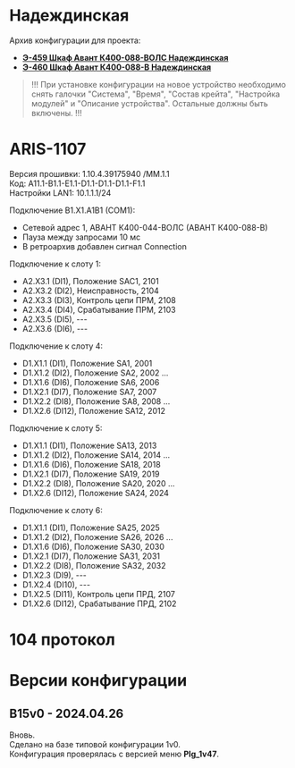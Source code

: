 ﻿Надеждинская
============

Архив конфигурации для проекта:
- **[Э-459 Шкаф Авант К400-088-ВОЛС Надеждинская](Э-459_Шкаф_Авант_К400-088-ВОЛС_Надеждинская.pdf)**
- **[Э-460 Шкаф Авант К400-088-В Надеждинская](Э-460_Шкаф_Авант_К400-088-В_Надеждинская.pdf)**

> !!! При установке конфигурации на новое устройство необходимо снять галочки "Система", "Время", "Состав крейта", "Настройка модулей" и "Описание устройства". Остальные должны быть включены. !!!


# ARIS-1107

Версия прошивки: 1.10.4.39175940 /MM.1.1   
Код: A11.1-B1.1-E1.1-D1.1-D1.1-D1.1-F1.1  
Настройки LAN1: 10.1.1.1/24

Подключение B1.X1.A1B1 (COM1):
- Сетевой адрес 1, АВАНТ К400-044-ВОЛС (АВАНТ К400-088-В)
- Пауза между запросами 10 мс
- В ретроархив добавлен сигнал Connection

Подключение к слоту 1:
- A2.X3.1 (DI1),  Положение SAC1,    2101
- A2.X3.2 (DI2),  Неисправность,     2104
- A2.X3.3 (DI3),  Контроль цепи ПРМ, 2108
- A2.X3.4 (DI4),  Срабатывание ПРМ,  2103
- A2.X3.5 (DI5),  ---
- A2.X3.6 (DI6),  ---

Подключение к слоту 4:
- D1.X1.1 (DI1),  Положение SA1,     2001
- D1.X1.2 (DI2),  Положение SA2,     2002
...
- D1.X1.6 (DI6),  Положение SA6,     2006
- D1.X2.1 (DI7),  Положение SA7,     2007
- D1.X2.2 (DI8),  Положение SA8,     2008
...
- D1.X2.6 (DI12), Положение SA12,    2012

Подключение к слоту 5:
- D1.X1.1 (DI1),  Положение SA13,    2013
- D1.X1.2 (DI2),  Положение SA14,    2014
...
- D1.X1.6 (DI6),  Положение SA18,    2018
- D1.X2.1 (DI7),  Положение SA19,    2019
- D1.X2.2 (DI8),  Положение SA20,    2020
...
- D1.X2.6 (DI12), Положение SA24,    2024

Подключение к слоту 6:
- D1.X1.1 (DI1),  Положение SA25,    2025
- D1.X1.2 (DI2),  Положение SA26,    2026
...
- D1.X1.6 (DI6),  Положение SA30,    2030
- D1.X2.1 (DI7),  Положение SA31,    2031
- D1.X2.2 (DI8),  Положение SA32,    2032
- D1.X2.3 (DI9),  ---
- D1.X2.4 (DI10), ---
- D1.X2.5 (DI11), Контроль цепи ПРД, 2107
- D1.X2.6 (DI12), Срабатывание ПРД,  2102


# 104 протокол



# Версии конфигурации

## B15v0 - 2024.04.26

Вновь.  
Сделано на базе типовой конфигурации 1v0.  
Конфигурация проверялась с версией меню **PIg_1v47**.


